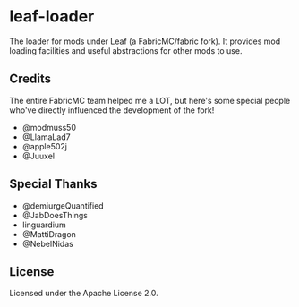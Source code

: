 leaf-loader
===========

The loader for mods under Leaf (a FabricMC/fabric fork).
It provides mod loading facilities and useful abstractions for other mods to use.

## Credits

The entire FabricMC team helped me a LOT, but here's some special people
who've directly influenced the development of the fork!

- @modmuss50
- @LlamaLad7
- @apple502j
- @Juuxel

## Special Thanks

- @demiurgeQuantified
- @JabDoesThings
- linguardium
- @MattiDragon
- @NebelNidas

## License

Licensed under the Apache License 2.0.
